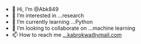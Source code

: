 - 👋 Hi, I’m @Abk849
- 👀 I’m interested in ...research
- 🌱 I’m currently learning ...Python
- 💞️ I’m looking to collaborate on ...machine learning
- 📫 How to reach me ...kabrokwa@ymail.com

<!---
Abk849/Abk849 is a ✨ special ✨ repository because its `README.md` (this file) appears on your GitHub profile.
You can click the Preview link to take a look at your changes.
--->
